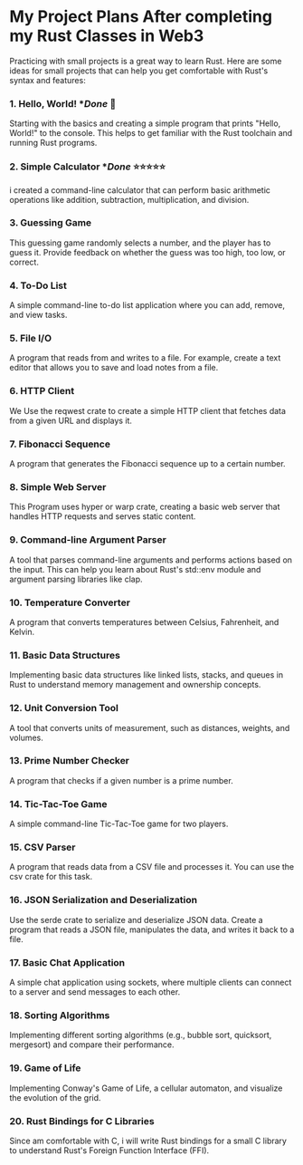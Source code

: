 # My Project Plans After completing my Rust Classes in Web3

Practicing with small projects is a great way to learn Rust. Here are some ideas for small projects that can help you get comfortable with Rust's syntax and features:

### 1. **Hello, World!** **Done* :pray:

Starting with the basics and creating a simple program that prints "Hello, World!" to the console. This helps to get familiar with the Rust toolchain and running Rust programs.

### 2. **Simple Calculator** **Done* :star::star::star::star::star:

i created a command-line calculator that can perform basic arithmetic operations like addition, subtraction, multiplication, and division.
### 3. Guessing Game
This guessing game  randomly selects a number, and the player has to guess it. Provide feedback on whether the guess was too high, too low, or correct.

### 4. To-Do List
A simple command-line to-do list application where you can add, remove, and view tasks.

### 5. File I/O
A program that reads from and writes to a file. For example, create a text editor that allows you to save and load notes from a file.

### 6. HTTP Client
We Use the reqwest crate to create a simple HTTP client that fetches data from a given URL and displays it.

### 7. Fibonacci Sequence
A program that generates the Fibonacci sequence up to a certain number.
### 8. Simple Web Server
This Program uses hyper or warp crate, creating a basic web server that handles HTTP requests and serves static content.

### 9. Command-line Argument Parser
A tool that parses command-line arguments and performs actions based on the input. This can help you learn about Rust's std::env module and argument parsing libraries like clap.

### 10. Temperature Converter
A program that converts temperatures between Celsius, Fahrenheit, and Kelvin.

### 11. Basic Data Structures
Implementing  basic data structures like linked lists, stacks, and queues in Rust to understand memory management and ownership concepts.

### 12. Unit Conversion Tool
A tool that converts units of measurement, such as distances, weights, and volumes.

### 13. Prime Number Checker
A program that checks if a given number is a prime number.

### 14. Tic-Tac-Toe Game
A simple command-line Tic-Tac-Toe game for two players.

### 15. CSV Parser
A program that reads data from a CSV file and processes it. You can use the csv crate for this task.

### 16. JSON Serialization and Deserialization
Use the serde crate to serialize and deserialize JSON data. Create a program that reads a JSON file, manipulates the data, and writes it back to a file.

### 17. Basic Chat Application
A simple chat application using sockets, where multiple clients can connect to a server and send messages to each other.

### 18. Sorting Algorithms
Implementing  different sorting algorithms (e.g., bubble sort, quicksort, mergesort) and compare their performance.

### 19. Game of Life
Implementing  Conway's Game of Life, a cellular automaton, and visualize the evolution of the grid.

### 20. Rust Bindings for C Libraries
Since am comfortable with C, i will write Rust bindings for a small C library to understand Rust's Foreign Function Interface (FFI).
